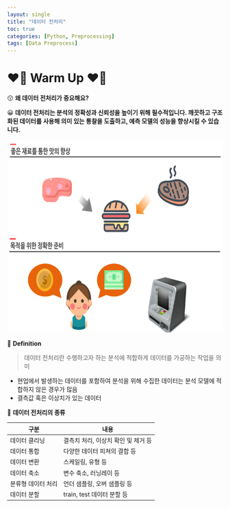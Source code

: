 ```yaml
---
layout: single
title: "데이터 전처리"
toc: true
categories: [Python, Preprocessing]
tags: [Data Preprocess]
---
```


# ❤️‍🔥 Warm Up ❤️‍🔥

😗 **왜 데이터 전처리가 중요해요?**

😀 **데이터 전처리는 분석의 정확성과 신뢰성을 높이기 위해 필수적입니다. 깨끗하고 구조화된 데이터를 사용해 의미 있는 통찰을 도출하고, 예측 모델의 성능을 향상시킬 수 있습니다.**

<p align="center"><img src="https://github.com/sigirace/page-images/blob/main/kang_lectures/python_preprocessing/data_preproc_ready.png?raw=true" width="600" height="450"></p>

👀 **Definition**

> 데이터 전처리란 수행하고자 하는 분석에 적합하게 데이터를 가공하는 작업을 의미

- 현업에서 발생하는 데이터를 포함하여 분석을 위해 수집한 데이터는 분석 모델에 적합하지 않은 경우가 많음
- 결측값 혹은 이상치가 있는 데이터

📍 **데이터 전처리의 종류**

| 구분               | 내용                                |
| ------------------ | ----------------------------------- |
| 데이터 클리닝      | 결측치 처리, 이상치 확인 및 제거 등 |
| 데이터 통합        | 다양한 데이터 피쳐의 결합 등        |
| 데이터 변환        | 스케일링, 유형 등                   |
| 데이터 축소        | 변수 축소, 러닝레이 등              |
| 분류형 데이터 처리 | 언더 샘플링, 오버 샘플링 등         |
| 데이터 분할        | train, test 데이터 분할 등          |
